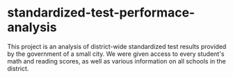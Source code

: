 # standardized-test-performace-analysis
This project is an analysis of district-wide standardized test results provided by the government of a small city. We were given access to every student's math and reading scores, as well as various information on all schools in the district.
